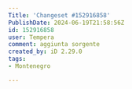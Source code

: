 ```yaml
---
Title: 'Changeset #152916858'
PublishDate: 2024-06-19T21:58:56Z
id: 152916858
user: Tempera
comment: aggiunta sorgente
created_by: iD 2.29.0
tags:
- Montenegro

---
```

